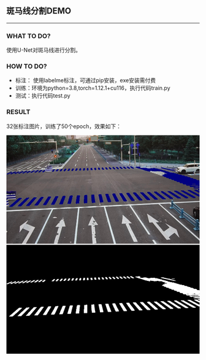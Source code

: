 ## 斑马线分割DEMO  

---
### WHAT TO DO?
使用U-Net对斑马线进行分割。

### HOW TO DO?
- 标注： 使用labelme标注，可通过pip安装，exe安装需付费
- 训练：环境为python=3.8,torch=1.12.1+cu116，执行代码train.py
- 测试：执行代码test.py

### RESULT  
32张标注图片，训练了50个epoch，效果如下：  

<img src="./result/test_1_color.jpg" alt="示例图片" width="600"/>  
<img src="./result/test_1_mask.jpg" alt="示例图片" width="600"/>


